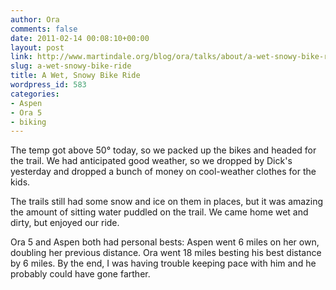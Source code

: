 ```yaml
---
author: Ora
comments: false
date: 2011-02-14 00:08:10+00:00
layout: post
link: http://www.martindale.org/blog/ora/talks/about/a-wet-snowy-bike-ride
slug: a-wet-snowy-bike-ride
title: A Wet, Snowy Bike Ride
wordpress_id: 583
categories:
- Aspen
- Ora 5
- biking
---
```


The temp got above 50° today, so we packed up the bikes and headed for the trail. We had anticipated good weather, so we dropped by Dick's yesterday and dropped a bunch of money on cool-weather clothes for the kids.

The trails still had some snow and ice on them in places, but it was amazing the amount of sitting water puddled on the trail. We came home wet and dirty, but enjoyed our ride.

Ora 5 and Aspen both had personal bests: Aspen went 6 miles on her own, doubling her previous distance. Ora went 18 miles besting his best distance by 6 miles. By the end, I was having trouble keeping pace with him and he probably could have gone farther.
